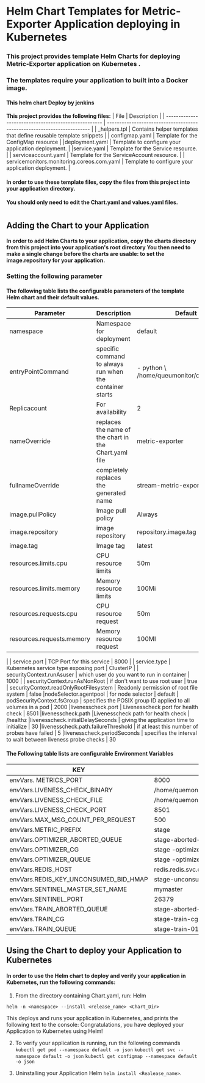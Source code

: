 # Helm Chart Templates for Metric-Exporter Application deploying  in Kubernetes

### This project provides template Helm Charts for deploying  Metric-Exporter application on Kubernetes .
### The templates require your application to built into a Docker image. 
#### This helm chart Deploy by jenkins

**This project provides the following files:**
| File                                                 | Description                                                             |
| ---------------------------------------------------- | ----------------------------------------------------------------------- |
| _helpers.tpl                               | Contains helper templates that define reusable template snippets        |
| configmap.yaml                             | Template for the ConfigMap resource                                     |
|deployment.yaml                            | Template to configure your application deployment.                      |
|service.yaml                               | Template for the Service resource.                                      |
| serviceaccount.yaml                        | Template for the ServiceAccount resource.                               |
| servicemonitors.monitoring.coreos.com.yaml | Template to configure your application deployment.                      |






#### In order to use these template files, copy the files from this project into your application directory. 
#### You should only need to edit the Chart.yaml and values.yaml files.

#

##  Adding the Chart to your Application

 ####   In order to add Helm Charts to your application,  copy the charts directory from this project into your application's root directory  You then need to make a single change before the charts are usable:  to set the image.repository for your application.

   ### Setting the following parameter 
    

  ####  The following table lists the configurable parameters of the template Helm chart and their default values. 

| Parameter               | Description                                |Default   |
| ----------------------- | ------------------------------------------ | --------- |
| namespace               | Namespace for deployment                   | default   |
| entryPointCommand       | specific command to always run when the container starts |- python \ /home/queumonitor/code/main.py 
| Replicacount            | For availability                           | 2         |
| nameOverride            |replaces the name of the chart in the Chart.yaml file | metric-exporter
|fullnameOverride         | completely replaces the generated name  | stream-metric-exporter
| image.pullPolicy        | Image pull policy                          | Always    |
| image.repository        | image repository                           |   repository.image.tag      |
| image.tag               | Image tag                                  | latest    |
| resources.limits.cpu    | CPU resource limits                        | 50m       |
| resources.limits.memory | Memory resource limits                     | 100Mi     |
| resources.requests.cpu  | CPU resource request                 			| 50m
| resources.requests.memory|Memory resource request | 100MI 
|
| service.port            | TCP Port for this service                  | 8000      |
| service.type            | Kubernetes service type exposing port      | ClusterIP |
|   securityContext.runAsuser             | which user do you want to run in container | 1000      |
|  securityContext.runAsNonRoot           | if don't want to use root user       | true 
| securityContext.readOnlyRootFilesystem  | Readonly permission of root file system | false
|nodeSelector.agentpool | for node selector | default 
| podSecurityContext.fsGroup | specifies the POSIX group ID applied to all volumes in a pod | 2000
|livenesscheck.port          | Livenesscheck port for health check | 8501
|livenesscheck.path          |Livenesscheck path for health check | /healthz
|livenesscheck.initialDelaySeconds | giving the application time to initialize | 30
|livenesscheck.path.failureThreshold | if at least this number of probes have failed | 5
|livenesscheck.periodSeconds   | specifies the interval to wait between liveness probe checks | 30


  ####  The Following table lists are  configurable Environment Variables 
  
| KEY                                   | VALUE                                     |
| ------------------------------------- | ----------------------------------------- |
| envVars. METRICS_PORT                 | 8000                                      |
| envVars.LIVENESS_CHECK_BINARY         | /home/quemonitor/code/livenesscheckserver |
| envVars.LIVENESS_CHECK_FILE           | /home/quemonitor/code/liveness.txt        |
| envVars.LIVENESS_CHECK_PORT           | 8501                                      |
| envVars.MAX_MSG_COUNT_PER_REQUEST     | 500                                       |
| envVars.METRIC_PREFIX                 | stage                                     |
| envVars.OPTIMIZER_ABORTED_QUEUE       | stage-aborted-optimizer-01                |
| envVars.OPTIMIZER_CG                  | stage -optimizer-cg-01                    |
| envVars.OPTIMIZER_QUEUE               | stage -optimizer-01                       |
| envVars.REDIS_HOST                    | redis.redis.svc.cluster.local             |
| envVars.REDIS_KEY_UNCONSUMED_BID_HMAP | stage-unconsumed_bid                      |
| envVars.SENTINEL_MASTER_SET_NAME      | mymaster                                  |
| envVars.SENTINEL_PORT                 | 26379                                     |
| envVars.TRAIN_ABORTED_QUEUE           | stage-aborted-train-01                    |
| envVars.TRAIN_CG                      | stage-train-cg-01                         |
| envVars.TRAIN_QUEUE                   | stage-train-01                            |

   


## Using the Chart to deploy your Application to Kubernetes


#### In order to use the Helm chart to deploy and verify your application in Kubernetes, run the following commands:

1. From the directory containing Chart.yaml, run:
     Helm 
    

`helm -n <namespace> --install <release_name> <Chart_Dir>`



 This deploys and runs your application in Kubernetes, and prints the following text to the console:
 Congratulations, you have deployed your  Application to Kubernetes using Helm!

2. To verify your application is running, run the following  commands 
    ` kubectl get pod --namespace default -o json `
    `kubectl get svc --namespace default -o json`
`kubectl get configmap --namespace default -o json`


3) Uninstalling your Application
     Helm 
    ` helm install <Realease_name> `.
